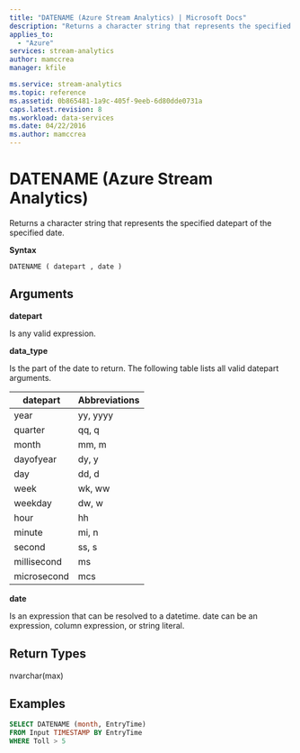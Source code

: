 ```yaml
---
title: "DATENAME (Azure Stream Analytics) | Microsoft Docs"
description: "Returns a character string that represents the specified datepart of the specified date."
applies_to: 
  - "Azure"
services: stream-analytics
author: mamccrea
manager: kfile

ms.service: stream-analytics
ms.topic: reference
ms.assetid: 0b865481-1a9c-405f-9eeb-6d80dde0731a
caps.latest.revision: 8
ms.workload: data-services
ms.date: 04/22/2016
ms.author: mamccrea
---
```

# DATENAME (Azure Stream Analytics)
  Returns a character string that represents the specified datepart of the specified date.  
  
 **Syntax**  
  
```  
DATENAME ( datepart , date )  
```  
  
## Arguments  
 **datepart**  
  
 Is any valid expression.  
  
 **data_type**  
  
 Is the part of the date to return. The following table lists all valid datepart arguments.  
  
|datepart|Abbreviations|  
|--------------|-------------------|  
|year|yy, yyyy|  
|quarter|qq, q|  
|month|mm, m|  
|dayofyear|dy, y|  
|day|dd, d|  
|week|wk, ww|  
|weekday|dw, w|  
|hour|hh|  
|minute|mi, n|  
|second|ss, s|  
|millisecond|ms|  
|microsecond|mcs|  
  
 **date**  
  
 Is an expression that can be resolved to a datetime. date can be an expression, column expression, or string literal.  
  
## Return Types  
 nvarchar(max)  
  
## Examples  
  
```SQL  
SELECT DATENAME (month, EntryTime)  
FROM Input TIMESTAMP BY EntryTime  
WHERE Toll > 5  
  
```  
  
  
